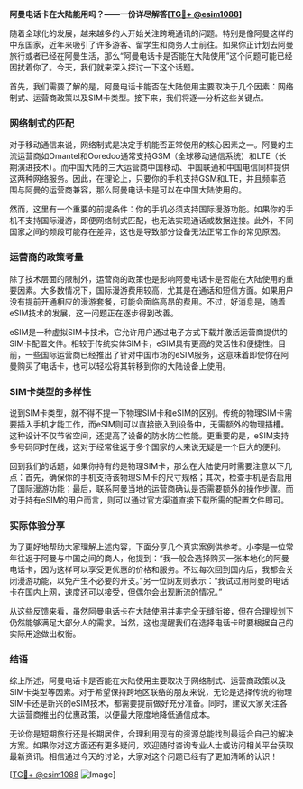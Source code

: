 **阿曼电话卡在大陆能用吗？——一份详尽解答[[TG💪+ @esim1088](https://t.me/s/esim1088)]**

随着全球化的发展，越来越多的人开始关注跨境通讯的问题。特别是像阿曼这样的中东国家，近年来吸引了许多游客、留学生和商务人士前往。如果你正计划去阿曼旅行或者已经在阿曼生活，那么“阿曼电话卡是否能在大陆使用”这个问题可能已经困扰着你了。今天，我们就来深入探讨一下这个话题。

首先，我们需要了解的是，阿曼电话卡能否在大陆使用主要取决于几个因素：网络制式、运营商政策以及SIM卡类型。接下来，我们将逐一分析这些关键点。

### 网络制式的匹配

对于移动通信来说，网络制式是决定手机能否正常使用的核心因素之一。阿曼的主流运营商如Omantel和Ooredoo通常支持GSM（全球移动通信系统）和LTE（长期演进技术）。而中国大陆的三大运营商中国移动、中国联通和中国电信同样提供这两种网络服务。因此，在理论上，只要你的手机支持GSM和LTE，并且频率范围与阿曼的运营商兼容，那么阿曼电话卡是可以在中国大陆使用的。

然而，这里有一个重要的前提条件：你的手机必须支持国际漫游功能。如果你的手机不支持国际漫游，即便网络制式匹配，也无法实现通话或数据连接。此外，不同国家之间的频段可能存在差异，这也是导致部分设备无法正常工作的常见原因。

### 运营商的政策考量

除了技术层面的限制外，运营商的政策也是影响阿曼电话卡是否能在大陆使用的重要因素。大多数情况下，国际漫游费用较高，尤其是在通话和短信方面。如果用户没有提前开通相应的漫游套餐，可能会面临高昂的费用。不过，好消息是，随着eSIM技术的发展，这一问题正在逐步得到改善。

eSIM是一种虚拟SIM卡技术，它允许用户通过电子方式下载并激活运营商提供的SIM卡配置文件。相较于传统实体SIM卡，eSIM具有更高的灵活性和便捷性。目前，一些国际运营商已经推出了针对中国市场的eSIM服务，这意味着即使你在阿曼购买了电话卡，也可以轻松将其转移到你的大陆设备上使用。

### SIM卡类型的多样性

说到SIM卡类型，就不得不提一下物理SIM卡和eSIM的区别。传统的物理SIM卡需要插入手机才能工作，而eSIM则可以直接嵌入到设备中，无需额外的物理插槽。这种设计不仅节省空间，还提高了设备的防水防尘性能。更重要的是，eSIM支持多号码同时在线，这对于经常往返于多个国家的人来说无疑是一个巨大的便利。

回到我们的话题，如果你持有的是物理SIM卡，那么在大陆使用时需要注意以下几点：首先，确保你的手机支持该物理SIM卡的尺寸规格；其次，检查手机是否启用了国际漫游功能；最后，联系阿曼当地的运营商确认是否需要额外的操作步骤。而对于持有eSIM的用户而言，则可以通过官方渠道直接下载所需的配置文件即可。

### 实际体验分享

为了更好地帮助大家理解上述内容，下面分享几个真实案例供参考。小李是一位常年往返于阿曼与中国之间的商人，他提到：“我一般会选择购买一张本地化的阿曼电话卡，因为这样可以享受更优惠的价格和服务。不过每次回到国内后，我都会关闭漫游功能，以免产生不必要的开支。”另一位网友则表示：“我试过用阿曼的电话卡在国内上网，速度还可以接受，但偶尔会出现断流的情况。”

从这些反馈来看，虽然阿曼电话卡在大陆使用并非完全无缝衔接，但在合理规划下仍然能够满足大部分人的需求。当然，这也提醒我们在选择电话卡时要根据自己的实际用途做出权衡。

### 结语

综上所述，阿曼电话卡是否能在大陆使用主要取决于网络制式、运营商政策以及SIM卡类型等因素。对于希望保持跨地区联络的朋友来说，无论是选择传统的物理SIM卡还是新兴的eSIM技术，都需要提前做好充分准备。同时，建议大家关注各大运营商推出的优惠政策，以便最大限度地降低通信成本。

无论你是短期旅行还是长期居住，合理利用现有的资源总能找到最适合自己的解决方案。如果你对这方面还有更多疑问，欢迎随时咨询专业人士或访问相关平台获取最新资讯。相信通过今天的讨论，大家对这个问题已经有了更加清晰的认识！

[[TG💪+ @esim1088](https://t.me/s/esim1088) ![Image](https://i.postimg.cc/4NQfJmqS/Snipaste-2025-05-13-00-14-12.png)]